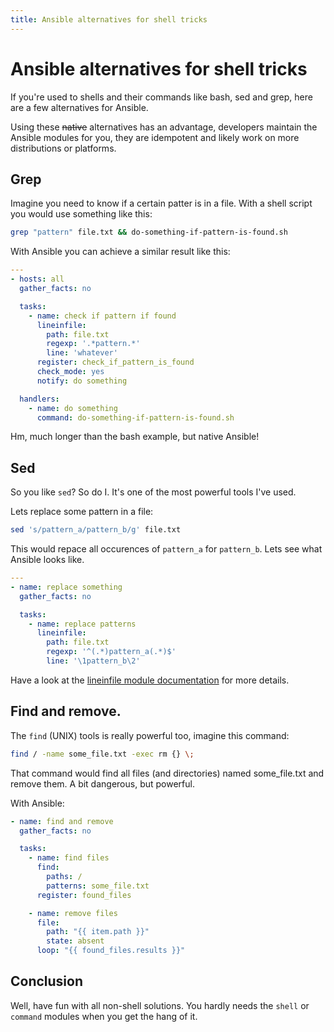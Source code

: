 ```yaml
---
title: Ansible alternatives for shell tricks
---
```


# Ansible alternatives for shell tricks

If you're used to shells and their commands like bash, sed  and grep, here are a few alternatives for Ansible.

Using these ~~native~~ alternatives has an advantage, developers maintain the Ansible modules for you, they are idempotent and likely work on more distributions or platforms.

## Grep

Imagine you need to know if a certain patter is in a file. With a shell script you would use something like this:

```bash
grep "pattern" file.txt && do-something-if-pattern-is-found.sh
```

With Ansible you can achieve a similar result like this:

```yaml
--- 
- hosts: all
  gather_facts: no

  tasks:
    - name: check if pattern if found
      lineinfile:
        path: file.txt
        regexp: '.*pattern.*'
        line: 'whatever'
      register: check_if_pattern_is_found
      check_mode: yes
      notify: do something

  handlers:
    - name: do something
      command: do-something-if-pattern-is-found.sh
```

Hm, much longer than the bash example, but native Ansible!

## Sed

So you like `sed`? So do I. It's one of the most powerful tools I've used.

Lets replace some pattern in a file:

```bash
sed 's/pattern_a/pattern_b/g' file.txt
```

This would repace all occurences of `pattern_a` for `pattern_b`. Lets see what Ansible looks like.

```yaml
---
- name: replace something
  gather_facts: no

  tasks:
    - name: replace patterns
      lineinfile:
        path: file.txt
        regexp: '^(.*)pattern_a(.*)$'
        line: '\1pattern_b\2'
```

Have a look at the [lineinfile module documentation](https://docs.ansible.com/ansible/latest/modules/lineinfile_module.html) for more details.

## Find and remove.

The `find` (UNIX) tools is really powerful too, imagine this command:

```bash
find / -name some_file.txt -exec rm {} \;
```

That command would find all files (and directories) named some_file.txt and remove them. A bit dangerous, but powerful.

With Ansible:

```yaml
- name: find and remove
  gather_facts: no

  tasks:
    - name: find files
      find:
        paths: /
        patterns: some_file.txt
      register: found_files

    - name: remove files
      file:
        path: "{{ item.path }}"
        state: absent
      loop: "{{ found_files.results }}"
```

## Conclusion

Well, have fun with all non-shell solutions. You hardly needs the `shell` or `command` modules when you get the hang of it.

